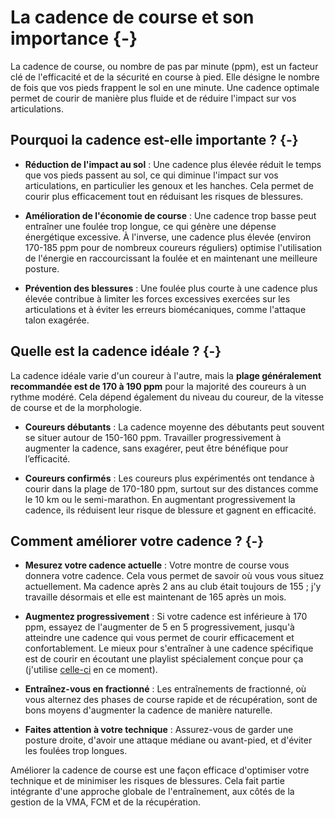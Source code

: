 # La cadence de course et son importance {-}

La cadence de course, ou nombre de pas par minute (ppm), est un facteur clé de l'efficacité et de la sécurité en course à pied.
Elle désigne le nombre de fois que vos pieds frappent le sol en une minute.
Une cadence optimale permet de courir de manière plus fluide et de réduire l'impact sur vos articulations.

## Pourquoi la cadence est-elle importante ? {-}

- **Réduction de l'impact au sol** :
 Une cadence plus élevée réduit le temps que vos pieds passent au sol,
 ce qui diminue l'impact sur vos articulations, en particulier les genoux et les hanches.
 Cela permet de courir plus efficacement tout en réduisant les risques de blessures.

- **Amélioration de l'économie de course** :
 Une cadence trop basse peut entraîner une foulée trop longue, ce qui génère une dépense énergétique excessive.
 À l'inverse, une cadence plus élevée (environ 170-185 ppm pour de nombreux coureurs réguliers)
 optimise l'utilisation de l'énergie en raccourcissant la foulée et en maintenant une meilleure posture.

- **Prévention des blessures** :
 Une foulée plus courte à une cadence plus élevée contribue à limiter les forces excessives exercées sur les articulations
 et à éviter les erreurs biomécaniques, comme l'attaque talon exagérée.

## Quelle est la cadence idéale ? {-}

La cadence idéale varie d'un coureur à l'autre, mais la **plage généralement recommandée est de 170 à 190 ppm** pour la majorité des coureurs à un rythme modéré.
Cela dépend également du niveau du coureur, de la vitesse de course et de la morphologie.

- **Coureurs débutants** :
La cadence moyenne des débutants peut souvent se situer autour de 150-160 ppm.
Travailler progressivement à augmenter la cadence, sans exagérer, peut être bénéfique pour l’efficacité.

- **Coureurs confirmés** :
Les coureurs plus expérimentés ont tendance à courir dans la plage de 170-180 ppm, surtout sur des distances comme le 10 km ou le semi-marathon.
En augmentant progressivement la cadence, ils réduisent leur risque de blessure et gagnent en efficacité.

## Comment améliorer votre cadence ? {-}

- **Mesurez votre cadence actuelle** :
 Votre montre de course vous donnera votre cadence.
 Cela vous permet de savoir où vous vous situez actuellement.
 Ma cadence après 2 ans au club était toujours de 155 ; j'y travaille désormais et elle est maintenant de 165 après un mois.

- **Augmentez progressivement** :
 Si votre cadence est inférieure à 170 ppm, essayez de l'augmenter de 5 en 5 progressivement,
 jusqu'à atteindre une cadence qui vous permet de courir efficacement et confortablement. 
 Le mieux pour s'entraîner à une cadence spécifique est de courir en écoutant une playlist spécialement conçue pour ça (j'utilise [celle-ci](https://youtu.be/pDVncBGJ0jU) en ce moment).

- **Entraînez-vous en fractionné** :
 Les entraînements de fractionné, où vous alternez des phases de course rapide et de récupération,
 sont de bons moyens d'augmenter la cadence de manière naturelle.

- **Faites attention à votre technique** :
 Assurez-vous de garder une posture droite, d'avoir une attaque médiane ou avant-pied, et d'éviter les foulées trop longues.

Améliorer la cadence de course est une façon efficace d'optimiser votre technique et de minimiser les risques de blessures.
Cela fait partie intégrante d'une approche globale de l'entraînement, aux côtés de la gestion de la VMA, FCM et de la récupération.

